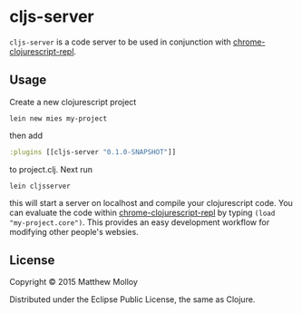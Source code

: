 # cljs-server

`cljs-server` is a code server to be used in conjunction with [chrome-clojurescript-repl](https://github.com/whamtet/chrome-clojurescript-repl).

## Usage

Create a new clojurescript project

```
lein new mies my-project
```

then add

```clojure
:plugins [[cljs-server "0.1.0-SNAPSHOT"]]
```
to project.clj.  Next run

```
lein cljsserver
```

this will start a server on localhost and compile your clojurescript code.  You can evaluate the code within [chrome-clojurescript-repl](https://github.com/whamtet/chrome-clojurescript-repl) by typing `(load "my-project.core")`.  This provides an easy development workflow for modifying other people's websies.


## License

Copyright © 2015 Matthew Molloy

Distributed under the Eclipse Public License, the same as Clojure.

